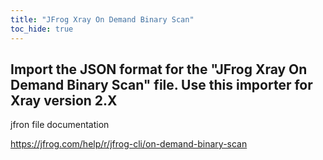 ```yaml
---
title: "JFrog Xray On Demand Binary Scan"
toc_hide: true
---
```

Import the JSON format for the \"JFrog Xray On Demand Binary Scan\" file. Use this importer for Xray version 2.X
-- 
 jfron file documentation

https://jfrog.com/help/r/jfrog-cli/on-demand-binary-scan
